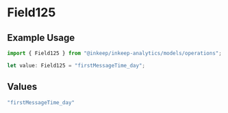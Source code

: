 # Field125

## Example Usage

```typescript
import { Field125 } from "@inkeep/inkeep-analytics/models/operations";

let value: Field125 = "firstMessageTime_day";
```

## Values

```typescript
"firstMessageTime_day"
```